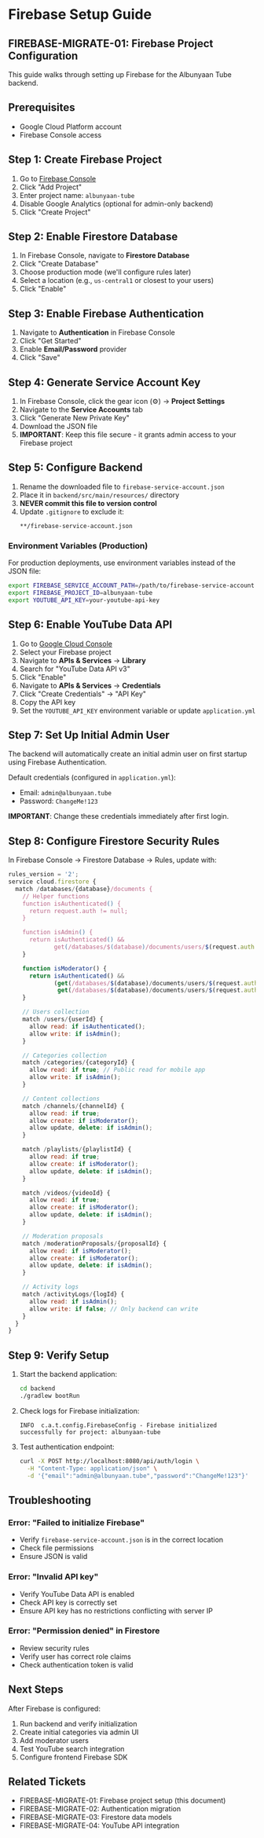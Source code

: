 # Firebase Setup Guide

## FIREBASE-MIGRATE-01: Firebase Project Configuration

This guide walks through setting up Firebase for the Albunyaan Tube backend.

## Prerequisites
- Google Cloud Platform account
- Firebase Console access

## Step 1: Create Firebase Project

1. Go to [Firebase Console](https://console.firebase.google.com/)
2. Click "Add Project"
3. Enter project name: `albunyaan-tube`
4. Disable Google Analytics (optional for admin-only backend)
5. Click "Create Project"

## Step 2: Enable Firestore Database

1. In Firebase Console, navigate to **Firestore Database**
2. Click "Create Database"
3. Choose production mode (we'll configure rules later)
4. Select a location (e.g., `us-central1` or closest to your users)
5. Click "Enable"

## Step 3: Enable Firebase Authentication

1. Navigate to **Authentication** in Firebase Console
2. Click "Get Started"
3. Enable **Email/Password** provider
4. Click "Save"

## Step 4: Generate Service Account Key

1. In Firebase Console, click the gear icon (⚙️) → **Project Settings**
2. Navigate to the **Service Accounts** tab
3. Click "Generate New Private Key"
4. Download the JSON file
5. **IMPORTANT**: Keep this file secure - it grants admin access to your Firebase project

## Step 5: Configure Backend

1. Rename the downloaded file to `firebase-service-account.json`
2. Place it in `backend/src/main/resources/` directory
3. **NEVER commit this file to version control**
4. Update `.gitignore` to exclude it:
   ```
   **/firebase-service-account.json
   ```

### Environment Variables (Production)

For production deployments, use environment variables instead of the JSON file:

```bash
export FIREBASE_SERVICE_ACCOUNT_PATH=/path/to/firebase-service-account.json
export FIREBASE_PROJECT_ID=albunyaan-tube
export YOUTUBE_API_KEY=your-youtube-api-key
```

## Step 6: Enable YouTube Data API

1. Go to [Google Cloud Console](https://console.cloud.google.com/)
2. Select your Firebase project
3. Navigate to **APIs & Services** → **Library**
4. Search for "YouTube Data API v3"
5. Click "Enable"
6. Navigate to **APIs & Services** → **Credentials**
7. Click "Create Credentials" → "API Key"
8. Copy the API key
9. Set the `YOUTUBE_API_KEY` environment variable or update `application.yml`

## Step 7: Set Up Initial Admin User

The backend will automatically create an initial admin user on first startup using Firebase Authentication.

Default credentials (configured in `application.yml`):
- Email: `admin@albunyaan.tube`
- Password: `ChangeMe!123`

**IMPORTANT**: Change these credentials immediately after first login.

## Step 8: Configure Firestore Security Rules

In Firebase Console → Firestore Database → Rules, update with:

```javascript
rules_version = '2';
service cloud.firestore {
  match /databases/{database}/documents {
    // Helper functions
    function isAuthenticated() {
      return request.auth != null;
    }

    function isAdmin() {
      return isAuthenticated() &&
             get(/databases/$(database)/documents/users/$(request.auth.uid)).data.role == 'admin';
    }

    function isModerator() {
      return isAuthenticated() &&
             (get(/databases/$(database)/documents/users/$(request.auth.uid)).data.role == 'moderator' ||
              get(/databases/$(database)/documents/users/$(request.auth.uid)).data.role == 'admin');
    }

    // Users collection
    match /users/{userId} {
      allow read: if isAuthenticated();
      allow write: if isAdmin();
    }

    // Categories collection
    match /categories/{categoryId} {
      allow read: if true; // Public read for mobile app
      allow write: if isAdmin();
    }

    // Content collections
    match /channels/{channelId} {
      allow read: if true;
      allow create: if isModerator();
      allow update, delete: if isAdmin();
    }

    match /playlists/{playlistId} {
      allow read: if true;
      allow create: if isModerator();
      allow update, delete: if isAdmin();
    }

    match /videos/{videoId} {
      allow read: if true;
      allow create: if isModerator();
      allow update, delete: if isAdmin();
    }

    // Moderation proposals
    match /moderationProposals/{proposalId} {
      allow read: if isModerator();
      allow create: if isModerator();
      allow update, delete: if isAdmin();
    }

    // Activity logs
    match /activityLogs/{logId} {
      allow read: if isAdmin();
      allow write: if false; // Only backend can write
    }
  }
}
```

## Step 9: Verify Setup

1. Start the backend application:
   ```bash
   cd backend
   ./gradlew bootRun
   ```

2. Check logs for Firebase initialization:
   ```
   INFO  c.a.t.config.FirebaseConfig - Firebase initialized successfully for project: albunyaan-tube
   ```

3. Test authentication endpoint:
   ```bash
   curl -X POST http://localhost:8080/api/auth/login \
     -H "Content-Type: application/json" \
     -d '{"email":"admin@albunyaan.tube","password":"ChangeMe!123"}'
   ```

## Troubleshooting

### Error: "Failed to initialize Firebase"
- Verify `firebase-service-account.json` is in the correct location
- Check file permissions
- Ensure JSON is valid

### Error: "Invalid API key"
- Verify YouTube Data API is enabled
- Check API key is correctly set
- Ensure API key has no restrictions conflicting with server IP

### Error: "Permission denied" in Firestore
- Review security rules
- Verify user has correct role claims
- Check authentication token is valid

## Next Steps

After Firebase is configured:
1. Run backend and verify initialization
2. Create initial categories via admin UI
3. Add moderator users
4. Test YouTube search integration
5. Configure frontend Firebase SDK

## Related Tickets

- FIREBASE-MIGRATE-01: Firebase project setup (this document)
- FIREBASE-MIGRATE-02: Authentication migration
- FIREBASE-MIGRATE-03: Firestore data models
- FIREBASE-MIGRATE-04: YouTube API integration
